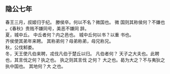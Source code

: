 ## 隐公七年
春王三月，叔姬归于纪。 滕侯卒。何以不名？微国也。 微
国则其称侯何？不嫌也 。《春秋》贵贱不嫌同号，美恶不嫌同
辞。  
夏，城中丘。 中丘者何？内之邑也。 城中丘何以书？以重
书也。  
齐侯使其弟年来聘。 其称弟何？母弟称弟，母兄称兄。  
秋，公伐邾娄。  
冬，天王使凡伯来聘，戎伐凡伯于楚丘以归。 凡伯者何？
天子之大夫也。此聘也，其言伐之何？执之也。 执之则其言伐
之何？ 大之也。曷为大之？不与夷狄之执中国也。 其地何？大
之也。  

